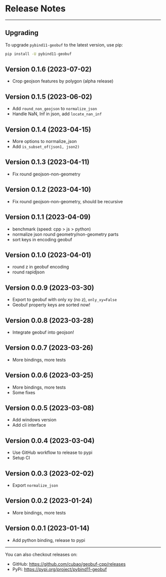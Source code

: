 # Release Notes

---

## Upgrading

To upgrade `pybind11-geobuf` to the latest version, use pip:

```bash
pip install -U pybind11-geobuf
```

## Version 0.1.6 (2023-07-02)

*   Crop geojson features by polygon (alpha release)

## Version 0.1.5 (2023-06-02)

*   Add `round_non_geojson` to `normalize_json`
*   Handle NaN, Inf in json, add `locate_nan_inf`

## Version 0.1.4 (2023-04-15)

*   More options to normalize_json
*   Add `is_subset_of(json1, json2)`

## Version 0.1.3 (2023-04-11)

*   Fix round geojson-non-geometry

## Version 0.1.2 (2023-04-10)

*   Fix round geojson-non-geometry, should be recursive

## Version 0.1.1 (2023-04-09)

*   benchmark (speed: cpp > js > python)
*   normalize json round geometry/non-geometry parts
*   sort keys in encoding geobuf

## Version 0.1.0 (2023-04-01)

*   round z in geobuf encoding
*   round rapidjson

## Version 0.0.9 (2023-03-30)

*   Export to geobuf with only xy (no z), `only_xy=False`
*   Geobuf property keys are sorted now!

## Version 0.0.8 (2023-03-28)

*   Integrate geobuf into geojson!

## Version 0.0.7 (2023-03-26)

*   More bindings, more tests

## Version 0.0.6 (2023-03-25)

*   More bindings, more tests
*   Some fixes

## Version 0.0.5 (2023-03-08)

*   Add windows version
*   Add cli interface

## Version 0.0.4 (2023-03-04)

*   Use GitHub workflow to release to pypi
*   Setup CI

## Version 0.0.3 (2023-02-02)

*   Export `normalize_json`

## Version 0.0.2 (2023-01-24)

*   More bindings, more tests

## Version 0.0.1 (2023-01-14)

*   Add python binding, release to pypi

---

You can also checkout releases on:

-   GitHub: <https://github.com/cubao/geobuf-cpp/releases>
-   PyPi: <https://pypi.org/project/pybind11-geobuf>
